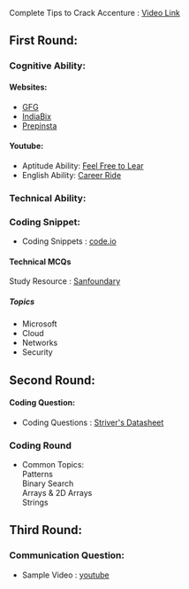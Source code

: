 
Complete Tips to Crack Accenture : [Video Link](https://youtu.be/MywKpyOg1rI)

## First Round:
### Cognitive Ability:

#### Websites:
- [GFG](https://www.geeksforgeeks.org/aptitude-questions-and-answers/)
- [IndiaBix](https://www.indiabix.com/)  
- [Prepinsta](https://prepinsta.com/accenture-previous-papers/)
#### Youtube:
- Aptitude Ability: [Feel Free to Lear](https://www.feelfreetolearn.com/)
- English Ability: [Career Ride](https://youtube.com/playlist?list=PLpyc33gOcbVBbD8Vfy-gCbivjSSHbMpUX&si=QnKV9kYVjrr43pxv)


### Technical Ability:
### Coding Snippet:
- Coding Snippets : [code.io](https://youtube.com/playlist?list=PLhP5RsB7fhE3h5MvxjC2MHPbCjcL_8-e5&feature=shared)

#### Technical MCQs 
Study Resource :  [Sanfoundary](https://www.sanfoundry.com/)
##### Topics
- Microsoft 
- Cloud
- Networks
- Security

  
## Second Round:
#### Coding Question:
- Coding Questions : [Striver's Datasheet](https://takeuforward.org/interviews/strivers-sde-sheet-top-coding-interview-problems/)
### Coding Round
- Common Topics: <br>
  Patterns <br>
	Binary Search <br>
	Arrays & 2D Arrays<br>
	Strings <br>

## Third Round:
### Communication Question:
- Sample Video : [youtube](https://youtu.be/dOX4khHBadQ?si=afQd-xzClDsF2HkA)

